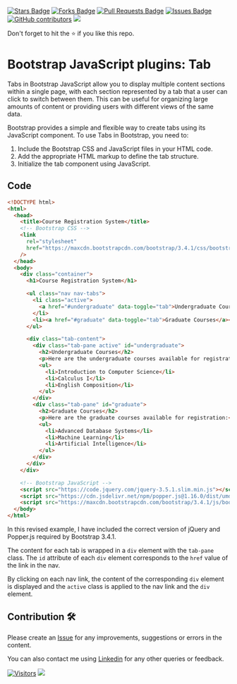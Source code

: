 <a href="https://github.com/drshahizan/learn-php/stargazers"><img src="https://img.shields.io/github/stars/drshahizan/learn-php" alt="Stars Badge"/></a>
<a href="https://github.com/drshahizan/learn-php/network/members"><img src="https://img.shields.io/github/forks/drshahizan/learn-php" alt="Forks Badge"/></a>
<a href="https://github.com/drshahizan/learn-php/pulls"><img src="https://img.shields.io/github/issues-pr/drshahizan/learn-php" alt="Pull Requests Badge"/></a>
<a href="https://github.com/drshahizan/learn-php/issues"><img src="https://img.shields.io/github/issues/drshahizan/learn-php" alt="Issues Badge"/></a>
<a href="https://github.com/drshahizan/learn-php/graphs/contributors"><img alt="GitHub contributors" src="https://img.shields.io/github/contributors/drshahizan/learn-php?color=2b9348"></a>
![](https://visitor-badge.glitch.me/badge?page_id=drshahizan/learn-php)

Don't forget to hit the :star: if you like this repo.

# Bootstrap JavaScript plugins: Tab

Tabs in Bootstrap JavaScript allow you to display multiple content sections within a single page, with each section represented by a tab that a user can click to switch between them. This can be useful for organizing large amounts of content or providing users with different views of the same data.

Bootstrap provides a simple and flexible way to create tabs using its JavaScript component. To use Tabs in Bootstrap, you need to:

1. Include the Bootstrap CSS and JavaScript files in your HTML code.
2. Add the appropriate HTML markup to define the tab structure.
3. Initialize the tab component using JavaScript.

## Code

```html
<!DOCTYPE html>
<html>
  <head>
    <title>Course Registration System</title>
    <!-- Bootstrap CSS -->
    <link
      rel="stylesheet"
      href="https://maxcdn.bootstrapcdn.com/bootstrap/3.4.1/css/bootstrap.min.css"
    />
  </head>
  <body>
    <div class="container">
      <h1>Course Registration System</h1>

      <ul class="nav nav-tabs">
        <li class="active">
          <a href="#undergraduate" data-toggle="tab">Undergraduate Courses</a>
        </li>
        <li><a href="#graduate" data-toggle="tab">Graduate Courses</a></li>
      </ul>

      <div class="tab-content">
        <div class="tab-pane active" id="undergraduate">
          <h2>Undergraduate Courses</h2>
          <p>Here are the undergraduate courses available for registration:</p>
          <ul>
            <li>Introduction to Computer Science</li>
            <li>Calculus I</li>
            <li>English Composition</li>
          </ul>
        </div>
        <div class="tab-pane" id="graduate">
          <h2>Graduate Courses</h2>
          <p>Here are the graduate courses available for registration:</p>
          <ul>
            <li>Advanced Database Systems</li>
            <li>Machine Learning</li>
            <li>Artificial Intelligence</li>
          </ul>
        </div>
      </div>
    </div>

    <!-- Bootstrap JavaScript -->
    <script src="https://code.jquery.com/jquery-3.5.1.slim.min.js"></script>
    <script src="https://cdn.jsdelivr.net/npm/popper.js@1.16.0/dist/umd/popper.min.js"></script>
    <script src="https://maxcdn.bootstrapcdn.com/bootstrap/3.4.1/js/bootstrap.min.js"></script>
  </body>
</html>

```

In this revised example, I have included the correct version of jQuery and Popper.js required by Bootstrap 3.4.1. 

The content for each tab is wrapped in a `div` element with the `tab-pane` class. The `id` attribute of each `div` element corresponds to the `href` value of the link in the nav. 

By clicking on each nav link, the content of the corresponding `div` element is displayed and the `active` class is applied to the nav link and the `div` element.


## Contribution 🛠️
Please create an [Issue](https://github.com/drshahizan/learn-php/issues) for any improvements, suggestions or errors in the content.

You can also contact me using [Linkedin](https://www.linkedin.com/in/drshahizan/) for any other queries or feedback.

[![Visitors](https://api.visitorbadge.io/api/visitors?path=https%3A%2F%2Fgithub.com%2Fdrshahizan&labelColor=%23697689&countColor=%23555555&style=plastic)](https://visitorbadge.io/status?path=https%3A%2F%2Fgithub.com%2Fdrshahizan)
![](https://hit.yhype.me/github/profile?user_id=81284918)

